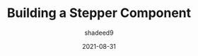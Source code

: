 ---
author: shadeed9
date: 2021-08-31
tags:
  - html
  - css
target_url: https://ishadeed.com/article/stepper-component-html-css/
title: Building a Stepper Component
---